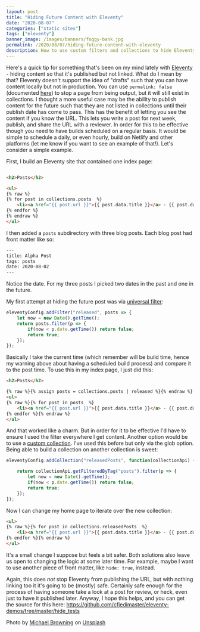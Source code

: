 ```yaml
---
layout: post
title: "Hiding Future Content with Eleventy"
date: "2020-08-07"
categories: ["static sites"]
tags: ["eleventy"]
banner_image: /images/banners/foggy-bank.jpg
permalink: /2020/08/07/hiding-future-content-with-eleventy
description: How to use custom filters and collections to hide Eleventy content for the future.
---
```


Here's a quick tip for something that's been on my mind lately with [Eleventy](https://www.11ty.dev) - hiding content so that it's published but not linked. What do I mean by that? Eleventy doesn't support the idea of "drafts" such that you can have content locally but not in production. You can use `permalink: false` (documented [here](https://www.11ty.dev/docs/permalinks/#disable-templating-in-permalinks)) to stop a page from being output, but it will still exist in collections. I thought a more useful case may be the ability to publish content for the future such that they are not listed in collections until their publish date has come to pass. This has the benefit of letting you see the content if you know the URL. This lets you write a post for next week, publish, and share the URL with a reviewer. In order for this to be effective though you need to have builds scheduled on a regular basis. It would be simple to schedule a daily, or even hourly, build on Netlify and other platforms (let me know if you want to see an example of that!). Let's consider a simple example.

First, I build an Eleventy site that contained one index page:

```html

<h2>Posts</h2>

<ul>
{% raw %}
{% for post in collections.posts  %}
	<li><a href="{{ post.url }}">{{ post.data.title }}</a> - {{ post.date }}</li>
{% endfor %}
{% endraw %}
</ul>
```

I then added a `posts` subdirectory with three blog posts. Each blog post had front matter like so:

```html
---
title: Alpha Post
tags: posts
date: 2020-08-02
---
```

Notice the date. For my three posts I picked two dates in the past and one in the future. 

My first attempt at hiding the future post was via [universal filter](https://www.11ty.dev/docs/filters/#universal-filters):

```js
eleventyConfig.addFilter("released", posts => {
	let now = new Date().getTime();
	return posts.filter(p => {
		if(now < p.date.getTime()) return false;
		return true;
	});
});
```

Basically I take the current time (which remember will be build time, hence my warning above about having a scheduled build process) and compare it to the post time. To use this in my index page, I just did this:

```html
<h2>Posts</h2>

{% raw %}{% assign posts = collections.posts | released %}{% endraw %}
<ul>
{% raw %}{% for post in posts  %}
	<li><a href="{{ post.url }}">{{ post.data.title }}</a> - {{ post.date }}</li>
{% endfor %}{% endraw %}
</ul>
```

And that worked like a charm. But in order for it to be effective I'd have to ensure I used the filter everywhere I get content. Another option would be to use a [custom collection](https://www.11ty.dev/docs/collections/). I've used this before but only via the glob option. Being able to build a collection on another collection is sweet:

```js
eleventyConfig.addCollection("releasedPosts", function(collectionApi) {

	return collectionApi.getFilteredByTag("posts").filter(p => {
		let now = new Date().getTime();
		if(now < p.date.getTime()) return false;
		return true;
	});
});
```

Now I can change my home page to iterate over the new collection:

```html
<ul>
{% raw %}{% for post in collections.releasedPosts  %}
	<li><a href="{{ post.url }}">{{ post.data.title }}</a> - {{ post.date }}</li>
{% endfor %}{% endraw %}
</ul>
```

It's a small change I suppose but feels a bit safer. Both solutions also leave us open to changing the logic at some later time. For example, maybe I want to use another piece of front matter, like `hide: true`, instead. 

Again, this does *not* stop Eleventy from publishing the URL, but with nothing linking too it it's going to be (mostly) safe. Certainly safe enough for the process of having someone take a look at a post for review, or heck, even just to have it published later. Anyway, I hope this helps, and you can get the source for this here: <https://github.com/cfjedimaster/eleventy-demos/tree/master/hide_tests>

<span>Photo by <a href="https://unsplash.com/@michaelwb?utm_source=unsplash&amp;utm_medium=referral&amp;utm_content=creditCopyText">Michael Browning</a> on <a href="https://unsplash.com/s/photos/hidden?utm_source=unsplash&amp;utm_medium=referral&amp;utm_content=creditCopyText">Unsplash</a></span>
